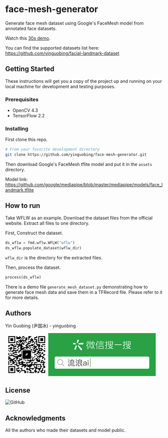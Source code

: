 # face-mesh-generator
Generate face mesh dataset using Google's FaceMesh model from annotated face datasets.

Watch this [30s demo](https://www.bilibili.com/video/BV1Jp4y1v7MY/).

You can find the supported datasets list here:
https://github.com/yinguobing/facial-landmark-dataset

## Getting Started

These instructions will get you a copy of the project up and running on your local machine for development and testing purposes.

### Prerequisites
* OpenCV 4.3
* TensorFlow 2.2

### Installing
First clone this repo.

```bash
# From your favorite development directory
git clone https://github.com/yinguobing/face-mesh-generator.git
```

Then download Google's FaceMesh tflite model and put it in the `assets` directory.

Model link: https://github.com/google/mediapipe/blob/master/mediapipe/models/face_landmark.tflite

## How to run
Take WFLW as an example. Download the dataset files from the official website. Extract all files to one directory.

First, Construct the dataset.
```python
ds_wflw = fmd.wflw.WFLW("wflw")
ds_wflw.populate_dataset(wflw_dir)
```
`wflw_dir` is the directory for the extracted files.

Then, process the dataset.
```python
process(ds_wflw)
```

There is a demo file `generate_mesh_dataset.py` demonstrating how to generate face mesh data and save them in a TFRecord file. Please refer to it for more details.

## Authors
Yin Guobing (尹国冰) - yinguobing

![wechat](docs/wechat.png)

## License
![GitHub](https://img.shields.io/github/license/yinguobing/face-mesh-generator)

## Acknowledgments
All the authors who made their datasets and model public.
